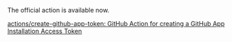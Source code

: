 The official action is available now.

[actions/create-github-app-token: GitHub Action for creating a GitHub App Installation Access Token](https://github.com/actions/create-github-app-token)
